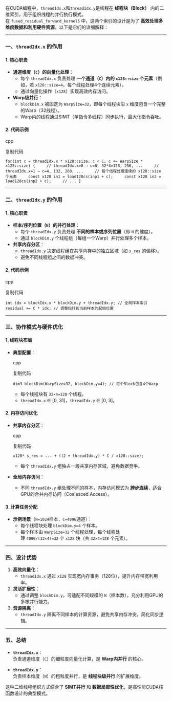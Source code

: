在CUDA编程中，`threadIdx.x`和`threadIdx.y`是线程在 **线程块（Block）** 内的二维索引，用于组织线程的并行执行模式。在 `fused_residual_forward_kernel5` 中，这两个索引的设计是为了 **高效处理多维度数据和利用硬件资源**。以下是它们的详细解释：

---

### **一、`threadIdx.x` 的作用**

#### **1. 核心职责**

- **通道维度（`C`）的向量化处理**：
    - 每个 `threadIdx.x` 负责处理 **一个通道（`C`）内的 `x128::size` 个元素**（例如，若 `x128::size=4`，每个线程处理4个连续元素）。
    - 通过向量化操作（`x128`）实现高效内存访问。
- **Warp级并行**：
    - `blockDim.x` 被固定为 `WarpSize=32`，即每个线程块沿 `x` 维度包含一个完整的Warp（32线程）。
    - Warp内的线程通过SIMT（单指令多线程）同步执行，最大化指令吞吐。

#### **2. 代码示例**

cpp

复制代码

`for(int c = threadIdx.x * x128::size; c < C; c += WarpSize * x128::size) {     // threadIdx.x=0 → c=0, 32*4=128, 256, ...     // threadIdx.x=1 → c=4, 132, 260, ...     // 每个线程处理连续的 x128::size 个元素     const x128 in1 = load128cs(inp1 + c);     const x128 in2 = load128cs(inp2 + c);     // ... }`

---

### **二、`threadIdx.y` 的作用**

#### **1. 核心职责**

- **样本/序列位置（`N`）的并行处理**：
    - 每个 `threadIdx.y` 负责处理 **不同的样本或序列位置**（即 `N` 的维度）。
    - 通过 `blockDim.y` 个线程组（每组一个Warp）并行处理多个样本。
- **共享内存分区**：
    - `threadIdx.y` 决定线程组在共享内存中的独立区域（如 `s_res` 的偏移）。
    - 避免不同线程组之间的数据冲突。

#### **2. 代码示例**

cpp

复制代码

`int idx = blockIdx.x * blockDim.y + threadIdx.y; // 全局样本索引 residual += C * idx; // 调整指针到当前样本的起始位置`

---

### **三、协作模式与硬件优化**

#### **1. 线程块布局**

- **典型配置**：
    
    cpp
    
    复制代码
    
    `dim3 blockDim(WarpSize=32, blockDim.y=4); // 每个Block包含4个Warp`
    
    - 每个线程块有 `32×4=128` 个线程。
    - `threadIdx.x` ∈ [0, 31]，`threadIdx.y` ∈ [0, 3]。

#### **2. 内存访问优化**

- **共享内存分区**：
    
    cpp
    
    复制代码
    
    `x128* s_res = ... + ((2 + threadIdx.y) * C / x128::size);`
    
    - 每个 `threadIdx.y` 组独占一段共享内存区域，避免数据竞争。
- **全局内存访问**：
    - 不同 `threadIdx.y` 组处理不同的样本，内存访问模式为 **跨步连续**，适合GPU的合并内存访问（Coalesced Access）。

#### **3. 计算任务分配**

- **示例场景**（`N=1024`样本，`C=4096`通道）：
    - 每个线程块处理 `blockDim.y=4` 个样本。
    - 每个样本由 `WarpSize=32` 个线程处理，每个线程处理 `4096/(32×4)=32` 个 `x128` 块（共 `32×4=128` 个元素）。

---

### **四、设计优势**

1. **高效向量化**：
    - `threadIdx.x` 通过 `x128` 实现宽内存事务（128位），提升内存带宽利用率。
2. **灵活扩展性**：
    - 通过调整 `blockDim.y`，可适配不同规模的 `N`（样本数），充分利用GPU的多核并行能力。
3. **资源隔离**：
    - `threadIdx.y` 隔离不同样本的计算资源，避免共享内存冲突，简化同步逻辑。

---

### **五、总结**

- **`threadIdx.x`**：  
    负责通道维度（`C`）的细粒度向量化计算，是 **Warp内并行** 的核心。
    
- **`threadIdx.y`**：  
    负责样本维度（`N`）的粗粒度并行，是 **线程块级并行** 的扩展维度。
    

这种二维线程组织方式结合了 **SIMT并行** 和 **数据局部性优化**，是高性能CUDA核函数设计的典型模式。